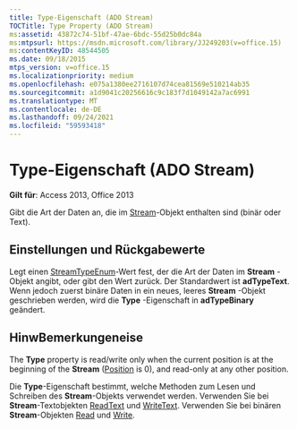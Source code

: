 ```yaml
---
title: Type-Eigenschaft (ADO Stream)
TOCTitle: Type Property (ADO Stream)
ms:assetid: 43872c74-51bf-47ae-6bdc-55d25b0dc84a
ms:mtpsurl: https://msdn.microsoft.com/library/JJ249203(v=office.15)
ms:contentKeyID: 48544505
ms.date: 09/18/2015
mtps_version: v=office.15
ms.localizationpriority: medium
ms.openlocfilehash: e075a1380ee2716107d74cea81569e510214ab35
ms.sourcegitcommit: a1d9041c20256616c9c183f7d1049142a7ac6991
ms.translationtype: MT
ms.contentlocale: de-DE
ms.lasthandoff: 09/24/2021
ms.locfileid: "59593418"
---
```

# <a name="type-property-ado-stream"></a>Type-Eigenschaft (ADO Stream)


**Gilt für**: Access 2013, Office 2013

Gibt die Art der Daten an, die im [Stream](stream-object-ado.md)-Objekt enthalten sind (binär oder Text).

## <a name="settings-and-return-values"></a>Einstellungen und Rückgabewerte

Legt einen [StreamTypeEnum](streamtypeenum.md)-Wert fest, der die Art der Daten im **Stream** -Objekt angibt, oder gibt den Wert zurück. Der Standardwert ist **adTypeText**. Wenn jedoch zuerst binäre Daten in ein neues, leeres **Stream** -Objekt geschrieben werden, wird die **Type** -Eigenschaft in **adTypeBinary** geändert.

## <a name="remarks"></a>HinwBemerkungeneise

The **Type** property is read/write only when the current position is at the beginning of the **Stream** ([Position](position-property-ado.md) is 0), and read-only at any other position.

Die **Type**-Eigenschaft bestimmt, welche Methoden zum Lesen und Schreiben des **Stream**-Objekts verwendet werden. Verwenden Sie bei **Stream**-Textobjekten [ReadText](readtext-method-ado.md) und [WriteText](writetext-method-ado.md). Verwenden Sie bei binären **Stream**-Objekten [Read](read-method-ado.md) und [Write](write-method-ado.md).

